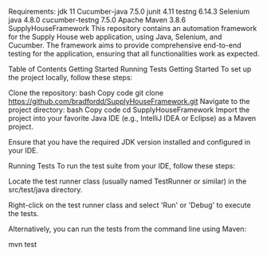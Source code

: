 Requirements:
jdk 11
Cucumber-java 7.5.0
junit 4.11
testng 6.14.3
Selenium java 4.8.0
cucumber-testng 7.5.0
Apache Maven 3.8.6
SupplyHouseFramework
This repository contains an automation framework for the Supply House web application, using Java, Selenium, and Cucumber. The framework aims to provide comprehensive end-to-end testing for the application, ensuring that all functionalities work as expected.

Table of Contents
Getting Started
Running Tests
Getting Started
To set up the project locally, follow these steps:

Clone the repository:
bash
Copy code
git clone https://github.com/bradfordd/SupplyHouseFramework.git
Navigate to the project directory:
bash
Copy code
cd SupplyHouseFramework
Import the project into your favorite Java IDE (e.g., IntelliJ IDEA or Eclipse) as a Maven project.

Ensure that you have the required JDK version installed and configured in your IDE.

Running Tests
To run the test suite from your IDE, follow these steps:

Locate the test runner class (usually named TestRunner or similar) in the src/test/java directory.

Right-click on the test runner class and select 'Run' or 'Debug' to execute the tests.

Alternatively, you can run the tests from the command line using Maven:

mvn test